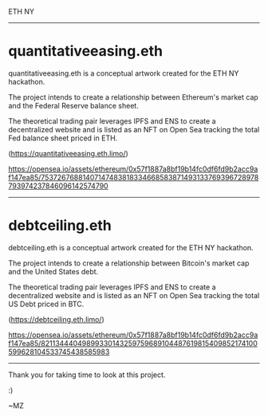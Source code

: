 ETH NY
_________________________________________________________________________________________________________________________________________________________

# quantitativeeasing.eth

quantitativeeasing.eth is a conceptual artwork created for the ETH NY hackathon.

The project intends to create a relationship between Ethereum's market cap and the Federal Reserve balance sheet.

The theoretical trading pair leverages IPFS and ENS to create a decentralized website and is listed as an NFT on Open Sea tracking the total Fed balance sheet priced in ETH.

(https://quantitativeeasing.eth.limo/)

https://opensea.io/assets/ethereum/0x57f1887a8bf19b14fc0df6fd9b2acc9af147ea85/75372676881407147483818334668583871493133769396728978793974237846096142574790

_________________________________________________________________________________________________________________________________________________________

# debtceiling.eth

debtceiling.eth is a conceptual artwork created for the ETH NY hackathon.

The project intends to create a relationship between Bitcoin's market cap and the United States debt.

The theoretical trading pair leverages IPFS and ENS to create a decentralized website and is listed as an NFT on Open Sea tracking the total US Debt priced in BTC.

(https://debtceiling.eth.limo/)

https://opensea.io/assets/ethereum/0x57f1887a8bf19b14fc0df6fd9b2acc9af147ea85/82113444049899330143259759689104487619815409852174100599628104533745438585983

_________________________________________________________________________________________________________________________________________________________

Thank you for taking time to look at this project. 

:)

~MZ
